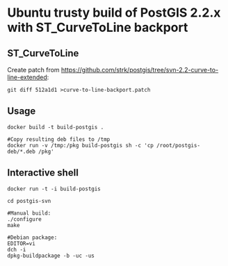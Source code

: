 Ubuntu trusty build of PostGIS 2.2.x with ST_CurveToLine backport
=================================================================

ST_CurveToLine
--------------

Create patch from https://github.com/strk/postgis/tree/svn-2.2-curve-to-line-extended:

	git diff 512a1d1 >curve-to-line-backport.patch

Usage
-----

	docker build -t build-postgis .

	#Copy resulting deb files to /tmp
	docker run -v /tmp:/pkg build-postgis sh -c 'cp /root/postgis-deb/*.deb /pkg'


Interactive shell
-----------------

	docker run -t -i build-postgis

	cd postgis-svn

	#Manual build:
	./configure
	make

	#Debian package:
	EDITOR=vi
	dch -i
	dpkg-buildpackage -b -uc -us
